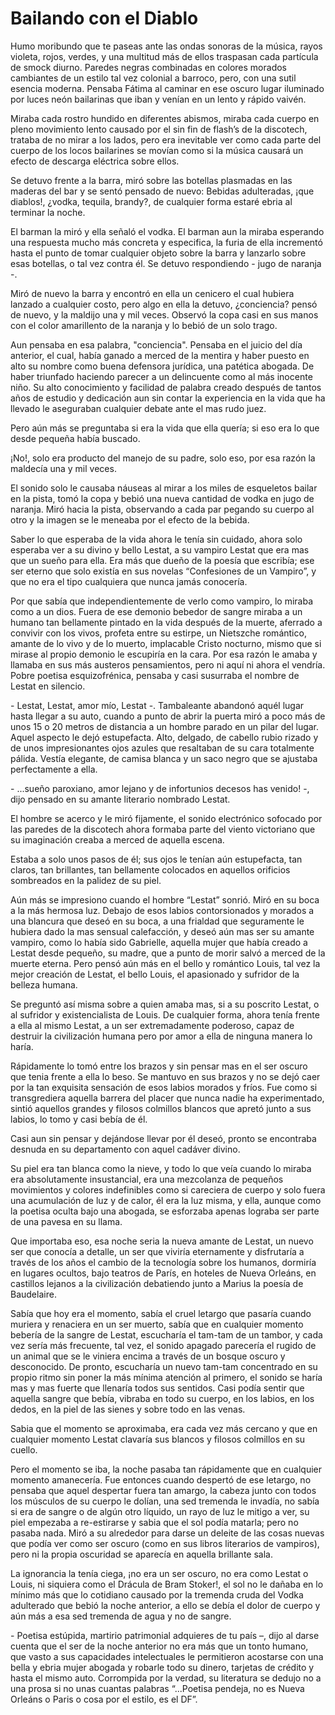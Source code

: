 # Bailando con el Diablo

Humo moribundo que te paseas ante las ondas sonoras de la música, rayos violeta, rojos, verdes, y una multitud más de ellos traspasan cada partícula de smock diurno. Paredes negras combinadas en colores morados cambiantes de un estilo tal vez colonial a barroco, pero, con una sutil esencia moderna. Pensaba Fátima al caminar en ese oscuro lugar iluminado por luces neón bailarinas que iban y venían en un lento y rápido vaivén.

Miraba cada rostro hundido en diferentes abismos, miraba cada cuerpo en pleno movimiento lento causado por el sin fin de flash’s de la discotech, trataba de no mirar a los lados, pero era inevitable ver como cada parte del cuerpo de los locos bailarines se movían como si la música causará un efecto de descarga eléctrica sobre ellos.

Se detuvo frente a la barra, miró sobre las botellas plasmadas en las maderas del bar y se sentó pensado de nuevo: Bebidas adulteradas, ¡que diablos!, ¿vodka, tequila, brandy?, de cualquier forma estaré ebria al terminar la noche.

El barman la miró y ella señaló el vodka. El barman aun la miraba esperando una respuesta mucho más concreta y especifica, la furia de ella incrementó hasta el punto de tomar cualquier objeto sobre la barra y lanzarlo sobre esas botellas, o tal vez contra él. Se detuvo respondiendo - jugo de naranja -.

Miró de nuevo la barra y encontró en ella un cenicero el cual hubiera lanzado a cualquier costo, pero algo en ella la detuvo, ¿conciencia? pensó de nuevo, y la maldijo una y mil veces. Observó la copa casi en sus manos con el color amarillento de la naranja y lo bebió de un solo trago.

Aun pensaba en esa palabra, "conciencia". Pensaba en el juicio del día anterior, el cual, había ganado a merced de la mentira y haber puesto en alto su nombre como buena defensora jurídica, una patética abogada. De haber triunfado haciendo parecer a un delincuente como al más inocente niño. Su alto conocimiento y facilidad de palabra creado después de tantos años de estudio y dedicación aun sin contar la experiencia en la vida que ha llevado le aseguraban cualquier debate ante el mas rudo juez.

Pero aún más se preguntaba si era la vida que ella quería; si eso era lo que desde pequeña había buscado.

¡No!, solo era producto del manejo de su padre, solo eso, por esa razón la maldecía una y mil veces.

El sonido solo le causaba náuseas al mirar a los miles de esqueletos bailar en la pista, tomó la copa y bebió una nueva cantidad de vodka en jugo de naranja. Miró hacia la pista, observando a cada par pegando su cuerpo al otro y la imagen se le meneaba por el efecto de la bebida.

Saber lo que esperaba de la vida ahora le tenía sin cuidado, ahora solo esperaba ver a su divino y bello Lestat, a su vampiro Lestat que era mas que un sueño para ella. Era más que dueño de la poesía que escribía; ese ser eterno que solo existía en sus novelas “Confesiones de un Vampiro”, y que no era el tipo cualquiera que nunca jamás conocería.

Por que sabía que independientemente de verlo como vampiro, lo miraba como a un dios. Fuera de ese demonio bebedor de sangre miraba a un humano tan bellamente pintado en la vida después de la muerte, aferrado a convivir con los vivos, profeta entre su estirpe, un Nietszche romántico, amante de lo vivo y de lo muerto, implacable Cristo nocturno, mismo que si mirase al propio demonio le escupiría en la cara. Por esa razón le amaba y llamaba en sus más austeros pensamientos, pero ni aquí ni ahora el vendría. Pobre poetisa esquizofrénica, pensaba y casi susurraba el nombre de Lestat en silencio.

<p>- Lestat, Lestat, amor mío, Lestat -. Tambaleante abandonó aquél lugar hasta llegar a su auto, cuando a punto de abrir la puerta miró a poco más de unos 15 o 20 metros de distancia a un hombre parado en un pilar del lugar. Aquel aspecto le dejó estupefacta. Alto, delgado, de cabello rubio rizado y de unos impresionantes ojos azules que resaltaban de su cara totalmente pálida. Vestía elegante, de camisa blanca y un saco negro que se ajustaba perfectamente a ella.</p>

<p>- ...sueño paroxiano, amor lejano y de infortunios decesos has venido! -, dijo pensado en su amante literario nombrado Lestat.</p>

El hombre se acerco y le miró fijamente, el sonido electrónico sofocado por las paredes de la discotech ahora formaba parte del viento victoriano que su imaginación creaba a merced de aquella escena.

Estaba a solo unos pasos de él; sus ojos le tenían aún estupefacta, tan claros, tan brillantes, tan bellamente colocados en aquellos orificios sombreados en la palidez de su piel.

Aún más se impresiono cuando el hombre “Lestat” sonrió. Miró en su boca a la más hermosa luz. Debajo de esos labios contorsionados y morados a una blancura que deseó en su boca, a una frialdad que seguramente le hubiera dado la mas sensual calefacción, y deseó aún mas ser su amante vampiro, como lo había sido Gabrielle, aquella mujer que había creado a Lestat desde pequeño, su madre, que a punto de morir salvó a merced de la muerte eterna. Pero pensó aún más en el bello y romántico Louis, tal vez la mejor creación de Lestat, el bello Louis, el apasionado y sufridor de la belleza humana.

Se preguntó así misma sobre a quien amaba mas, si a su poscrito Lestat, o al sufridor y existencialista de Louis. De cualquier forma, ahora tenía frente a ella al mismo Lestat, a un ser extremadamente poderoso, capaz de destruir la civilización humana pero por amor a ella de ninguna manera lo haría.

Rápidamente lo tomó entre los brazos y sin pensar mas en el ser oscuro que tenia frente a ella lo beso. Se mantuvo en sus brazos y no se dejó caer por la tan exquisita sensación de esos labios morados y fríos. Fue como si transgrediera aquella barrera del placer que nunca nadie ha experimentado, sintió aquellos grandes y filosos colmillos blancos que apretó junto a sus labios, lo tomo y casi bebía de él.

Casi aun sin pensar y dejándose llevar por él deseó, pronto se encontraba desnuda en su departamento con aquel cadáver divino.

Su piel era tan blanca como la nieve, y todo lo que veía cuando lo miraba era absolutamente insustancial, era una mezcolanza de pequeños movimientos y colores indefinibles como si careciera de cuerpo y solo fuera una acumulación de luz y de calor, él era la luz misma, y ella, aunque como la poetisa oculta bajo una abogada, se esforzaba apenas lograba ser parte de una pavesa en su llama.

Que importaba eso, esa noche seria la nueva amante de Lestat, un nuevo ser que conocía a detalle, un ser que viviría eternamente y disfrutaría a través de los años el cambio de la tecnología sobre los humanos, dormiría en lugares ocultos, bajo teatros de París, en hoteles de Nueva Orleáns, en castillos lejanos a la civilización debatiendo junto a Marius la poesía de Baudelaire.

Sabía que hoy era el momento, sabía el cruel letargo que pasaría cuando muriera y renaciera en un ser muerto, sabía que en cualquier momento bebería de la sangre de Lestat, escucharía el tam-tam de un tambor, y cada vez sería más frecuente, tal vez, el sonido apagado parecería el rugido de un animal que se le viniera encima a través de un bosque oscuro y desconocido. De pronto, escucharía un nuevo tam-tam concentrado en su propio ritmo sin poner la más mínima atención al primero, el sonido se haría mas y mas fuerte que llenaría todos sus sentidos. Casi podía sentir que aquella sangre que bebía, vibraba en todo su cuerpo, en los labios, en los dedos, en la piel de las sienes y sobre todo en las venas.

Sabia que el momento se aproximaba, era cada vez más cercano y que en cualquier momento Lestat clavaría sus blancos y filosos colmillos en su cuello.

Pero el momento se iba, la noche pasaba tan rápidamente que en cualquier momento amanecería. Fue entonces cuando despertó de ese letargo, no pensaba que aquel despertar fuera tan amargo, la cabeza junto con todos los músculos de su cuerpo le dolían, una sed tremenda le invadía, no sabía si era de sangre o de algún otro líquido, un rayo de luz le mitigo a ver, su piel empezaba a re-estirarse y sabia que el sol podía matarla; pero no pasaba nada. Miró a su alrededor para darse un deleite de las cosas nuevas que podía ver como ser oscuro (como en sus libros literarios de vampiros), pero ni la propia oscuridad se aparecía en aquella brillante sala.

La ignorancia la tenía ciega, ¡no era un ser oscuro, no era como Lestat o Louis, ni siquiera como el Drácula de Bram Stoker!, el sol no le dañaba en lo mínimo más que lo cotidiano causado por la tremenda cruda del Vodka adulterado que bebió la noche anterior, a ello se debía el dolor de cuerpo y aún más a esa sed tremenda de agua y no de sangre.

<p>- Poetisa estúpida, martirio patrimonial adquieres de tu país –, dijo al darse cuenta que el ser de la noche anterior no era más que un tonto humano, que vasto a sus capacidades intelectuales le permitieron acostarse con una bella y ebria mujer abogada y robarle todo su dinero, tarjetas de crédito y hasta el mismo auto. Corrompida por la verdad, su literatura se dedujo no a una prosa si no unas cuantas palabras “...Poetisa pendeja, no es Nueva Orleáns o Paris o cosa por el estilo, es el DF”.</p>
